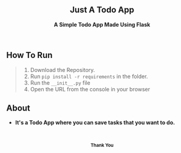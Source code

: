 <h2 align="center">Just A Todo App</h2>
<p align="center"><b>A Simple Todo App Made Using Flask</b></p>
<br>

## How To Run

> 1. Download the Repository.
> 2. Run `pip install -r requirements` in the folder.
> 3. Run the `__init__.py` file
> 4. Open the URL from the console in your browser

## About

- **It's a Todo App where you can save tasks that you want to do.**

<br>

<p align="center"><sub><b>Thank You</b></sub></>
